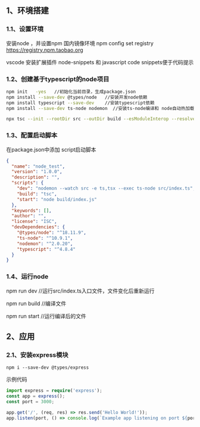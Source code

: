 ## 1、环境搭建

### 1.1、设置环境

安装node ，并设置npm 国内镜像环境  npm config set registry https://registry.npm.taobao.org

vscode 安装扩展插件 node-snippets 和 javascript code snippets便于代码提示

### 1.2、创建基于typescript的node项目

```bash
npm init   -yes   //初始化当前目录，生成package.json
npm install --save-dev @types/node   //安装开发node依赖
npm install typescript --save-dev    //安装typescript依赖
npm install --save-dev ts-node nodemon  //安装ts-node编译和 node自动热加载控件

npx tsc --init --rootDir src --outDir build --esModuleInterop --resolveJsonModule --lib es6 --module commonjs --allowJs true --noImplicitAny true   //创建tsconfig.json文件
```

### 1.3、配置启动脚本

在package.json中添加 script启动脚本

```json
{
  "name": "node_test",
  "version": "1.0.0",
  "description": "",
  "scripts": {
    "dev": "nodemon --watch src -e ts,tsx --exec ts-node src/index.ts",
    "build": "tsc",
    "start": "node build/index.js"
  },
  "keywords": [],
  "author": "",
  "license": "ISC",
  "devDependencies": {
    "@types/node": "^18.11.9",
    "ts-node": "^10.9.1",
    "nodemon": "^2.0.20",
    "typescript": "^4.8.4"
  }
}
```

### 1.4、运行node

npm run  dev   //运行src/index.ts入口文件，文件变化后重新运行

npm run build   //编译文件

npm run start   //运行编译后的文件



## 2、应用

### 2.1、安装express模块

```shell
npm i --save-dev @types/express
```

示例代码

```typescript
import express = require('express');
const app = express();
const port = 3000;

app.get('/', (req, res) => res.send('Hello World!'));
app.listen(port, () => console.log(`Example app listening on port ${port}!`));
```





